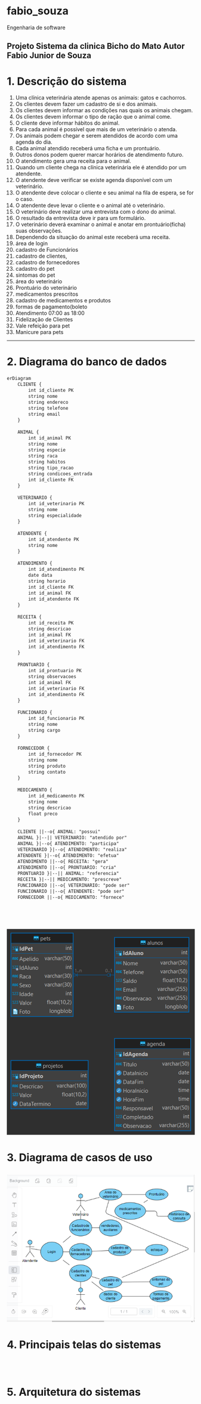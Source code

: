 # fabio_souza
Engenharia de software 
 
Projeto  Sistema da clinica
Bicho do Mato
Autor Fabio Junior de Souza
---
# 1. Descrição do sistema 

1. Uma clínica veterinária atende apenas os animais: gatos e cachorros. 
2. Os clientes devem fazer um cadastro de si e dos animais. 
3. Os clientes devem informar as condições nas quais os animais chegam. 
4. Os clientes devem informar o tipo de ração que o animal come. 
5. O cliente deve informar hábitos do animal. 
6. Para cada animal é possível que mais de um veterinário o atenda. 
7. Os animais podem chegar e serem atendidos de acordo com uma agenda do dia. 
8. Cada animal atendido receberá uma ficha e um prontuário. 
9. Outros donos podem querer marcar horários de atendimento futuro. 
10. O atendimento gera uma receita para o animal. 
11. Quando um cliente chega na clínica veterinária ele é atendido por um atendente. 
12. O atendente deve verificar se existe agenda disponível com um veterinário. 
13. O atendente deve colocar o cliente e seu animal na fila de espera, se for o caso. 
14. O atendente deve levar o cliente e o animal até o veterinário. 
15. O veterinário deve realizar uma entrevista com o dono do animal. 
16. O resultado da entrevista deve ir para um formulário. 
17. O veterinário deverá examinar o animal e anotar em prontuário(ficha) suas observações. 
18. Dependendo da situação do animal este receberá uma receita.
20. área de login
21. cadastro de Funcionários
22. cadastro de clientes,
23. cadastro de fornecedores
24. cadastro do pet
25. sintomas do pet
26. área do veterinário 
27. Prontuário do veterinário 
28. medicamentos prescritos 
29. cadastro de medicamentos e produtos 
31. formas de pagamento(boleto
32. Atendimento 07:00 as 18:00 
33. Fidelização de Clientes 
34. Vale refeição para pet
35. Manicure para pets



---
# 2. Diagrama do banco de dados

``` mermaid 
erDiagram
    CLIENTE {
        int id_cliente PK
        string nome
        string endereco
        string telefone
        string email
    }

    ANIMAL {
        int id_animal PK
        string nome
        string especie
        string raca
        string habitos
        string tipo_racao
        string condicoes_entrada
        int id_cliente FK
    }

    VETERINARIO {
        int id_veterinario PK
        string nome
        string especialidade
    }

    ATENDENTE {
        int id_atendente PK
        string nome
    }

    ATENDIMENTO {
        int id_atendimento PK
        date data
        string horario
        int id_cliente FK
        int id_animal FK
        int id_atendente FK
    }

    RECEITA {
        int id_receita PK
        string descricao
        int id_animal FK
        int id_veterinario FK
        int id_atendimento FK
    }

    PRONTUARIO {
        int id_prontuario PK
        string observacoes
        int id_animal FK
        int id_veterinario FK
        int id_atendimento FK
    }

    FUNCIONARIO {
        int id_funcionario PK
        string nome
        string cargo
    }

    FORNECEDOR {
        int id_fornecedor PK
        string nome
        string produto
        string contato
    }

    MEDICAMENTO {
        int id_medicamento PK
        string nome
        string descricao
        float preco
    }

    CLIENTE ||--o{ ANIMAL: "possui"
    ANIMAL }|--|| VETERINARIO: "atendido por"
    ANIMAL }|--o{ ATENDIMENTO: "participa"
    VETERINARIO }|--o{ ATENDIMENTO: "realiza"
    ATENDENTE }|--o{ ATENDIMENTO: "efetua"
    ATENDIMENTO ||--o{ RECEITA: "gera"
    ATENDIMENTO ||--o{ PRONTUARIO: "cria"
    PRONTUARIO }|--|| ANIMAL: "referencia"
    RECEITA }|--|| MEDICAMENTO: "prescreve"
    FUNCIONARIO ||--o{ VETERINARIO: "pode ser"
    FUNCIONARIO ||--o{ ATENDENTE: "pode ser"
    FORNECEDOR ||--o{ MEDICAMENTO: "fornece"




```

![Diagrama](https://github.com/FabioJrdeSouza/fabio_souza/blob/main/imagens/diagrama1.png?raw=true)
---
# 3. Diagrama de casos de uso

![](https://github.com/FabioJrdeSouza/fabio_souza/blob/main/imagens/diagrama%20casos%20de%20uso.png)
---
# 4. Principais telas do sistemas 

![]()
---
# 5. Arquitetura do sistemas 

![]()